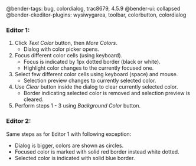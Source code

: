 @bender-tags: bug, colordialog, trac8679, 4.5.9
@bender-ui: collapsed
@bender-ckeditor-plugins: wysiwygarea, toolbar, colorbutton, colordialog

### Editor 1:

1. Click *Text Color* button, then *More Colors*.
	* Dialog with color picker opens.
1. Focus different color cells (using keyboard).
	* Focus is indicated by 1px dotted border (black or white).
	* Highlight color changes to the currently focused one.
1. Select few different color cells using keyboard (space) and mouse.
	* Selection preview changes to currently selected color.
1. Use *Clear* button inside the dialog to clear currently selected color.
	* Border indicating selected color is removed and selection preview is cleared.
1. Perform steps 1 - 3 using *Background Color* button.

### Editor 2:

Same steps as for Editor 1 with following exception:
* Dialog is bigger, colors are shown as circles.
* Focused color is marked with solid red border instead white dotted.
* Selected color is indicated with solid blue border.
